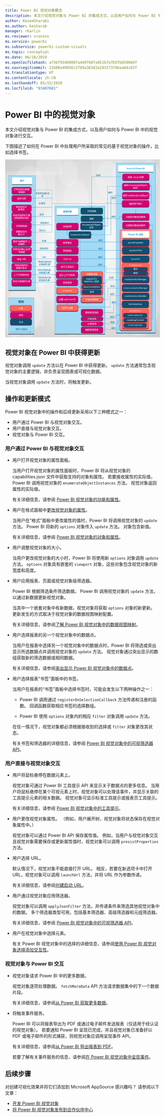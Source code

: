 ```yaml
---
title: Power BI 视觉对象概念
description: 本文介绍视觉对象与 Power BI 的集成方式，以及用户如何与 Power BI 中的视觉对象进行交互。
author: KesemSharabi
ms.author: kesharab
manager: rkarlin
ms.reviewer: sranins
ms.service: powerbi
ms.subservice: powerbi-custom-visuals
ms.topic: conceptual
ms.date: 06/18/2019
ms.openlocfilehash: af3bf93469887a449f60fa051b7e7b5fb85060df
ms.sourcegitcommit: 21b06e49056c2f69a363d3a19337374baa84c83f
ms.translationtype: HT
ms.contentlocale: zh-CN
ms.lasthandoff: 05/15/2020
ms.locfileid: "83407681"
---
```

# <a name="visuals-in-power-bi"></a>Power BI 中的视觉对象

本文介绍视觉对象与 Power BI 的集成方式，以及用户如何与 Power BI 中的视觉对象进行交互。 

下图描述了如何在 Power BI 中处理用户所采取的常见的基于视觉对象的操作，比如选择书签。

![Power BI 视觉对象操作示意图](media/power-bi-visuals-concept/visual-concept.svg)

## <a name="visuals-get-updates-from-power-bi"></a>视觉对象在 Power BI 中获得更新

视觉对象调用 `update` 方法以在 Power BI 中获得更新。 `update` 方法通常包含视觉对象的主要逻辑，并负责呈现图表或可视化数据。

当视觉对象调用 `update` 方法时，将触发更新。

## <a name="action-and-update-patterns"></a>操作和更新模式

Power BI 视觉对象中的操作和后续更新采用以下三种模式之一：

* 用户通过 Power BI 与视觉对象交互。
* 用户直接与视觉对象交互。
* 视觉对象与 Power BI 交互。

### <a name="user-interacts-with-a-visual-through-power-bi"></a>用户通过 Power BI 与视觉对象交互

* 用户打开视觉对象的属性面板。

    当用户打开视觉对象的属性面板时，Power BI 将从视觉对象的 capabilities.json 文件中获取支持的对象和属性。 若要接收属性的实际值，Power BI 调用视觉对象的 `enumerateObjectInstances` 方法。 视觉对象返回属性的实际值。

    有关详细信息，请参阅 [Power BI 视觉对象的功能和属性](capabilities.md)。

* 用户在格式面板中[更改视觉对象的属性](../../visuals/power-bi-visualization-customize-title-background-and-legend.md)。

    当用户在“格式”面板中更改属性的值时，Power BI 将调用视觉对象的 `update` 方法。 Power BI 将新的 `options` 对象传入 `update` 方法。 对象包含新值。

    有关详细信息，请参阅 [Power BI 视觉对象的对象和属性](objects-properties.md)。

* 用户调整视觉对象的大小。

    当用户更改视觉对象的大小时，Power BI 将使用新 `options` 对象调用 `update` 方法。 `options` 对象具有嵌套的 `viewport` 对象，这些对象包含视觉对象的新宽度和高度。

* 用户应用报表、页面或视觉对象级筛选器。

    Power BI 根据筛选条件筛选数据。 Power BI 调用视觉对象的 `update` 方法，以通过新数据更新视觉对象。

    当其中一个嵌套对象中有新数据，视觉对象将获取 `options` 对象的新更新。 更新发生的方式取决于视觉对象的数据视图映射配置。

    有关详细信息，请参阅[了解 Power BI 视觉对象中的数据视图映射](dataview-mappings.md)。

* 用户选择报表的另一个视觉对象中的数据点。

    当用户在报表中选择另一个视觉对象中的数据点时，Power BI 将筛选或突出显示所选数据点并调用视觉对象的 `update` 方法。 视觉对象通过突出显示的数组获取新的筛选数据或相同数据。

    有关详细信息，请参阅[突出显示 Power BI 视觉对象中的数据点](highlight.md)。

* 用户选择报表“书签”面板中的书签。

    当用户在报表的“书签”面板中选择书签时，可能会发生以下两种操作之一：

    * Power BI 调用通过 `registerOnSelectionCallback` 方法传递和注册的函数。 回调函数获取相应书签的选择数组。

    * Power BI 使用 `options` 对象内的相应 `filter` 对象调用 `update` 方法。

    在任一情况下，视觉对象都必须根据接收到的选择或 `filter` 对象更改其状态。

    有关书签和筛选器的详细信息，请参阅 [Power BI 视觉对象中的可视筛选器 API](filter-api.md)。

### <a name="user-interacts-with-the-visual-directly"></a>用户直接与视觉对象交互

* 用户将鼠标悬停在数据元素上。

    视觉对象可通过 Power BI 工具提示 API 来显示关于数据点的更多信息。 当用户将鼠标悬停在某个可视元素上时，视觉对象可以处理该事件，并显示关联的工具提示元素的相关数据。 视觉对象可显示标准工具提示或报表页工具提示。

    有关详细信息，请参阅 [Power BI 视觉对象中的工具提示](add-tooltips.md)。

* 用户更改视觉对象属性。 （例如，用户展开树，视觉对象将状态保存在视觉对象属性中。）

    视觉对象可以通过 Power BI API 保存属性值。 例如，当用户与视觉对象交互且视觉对象需要保存或更新属性值时，视觉对象可以调用 `presistProperties` 方法。

* 用户选择 URL。

    默认情况下，视觉对象不能直接打开 URL。 相反，若要在新选项卡中打开 URL，视觉对象可以调用 `launchUrl` 方法，并将 URL 作为参数传递。

    有关详细信息，请参阅[创建启动 URL](launch-url.md)。

* 用户通过视觉对象应用筛选器。

    视觉对象可以调用 `applyJsonFilter` 方法，并传递条件来筛选其他视觉对象中的数据。 多个筛选器类型可用，包括基本筛选器、高级筛选器和元组筛选器。

    有关详细信息，请参阅 [Power BI 视觉对象中的可视筛选器 API](filter-api.md)。

* 用户在视觉对象中选择元素。

    有关 Power BI 视觉对象中的选择的详细信息，请参阅[使用 Power BI 视觉对象选择添加交互性](selection-api.md)。

### <a name="visual-interacts-with-power-bi"></a>视觉对象与 Power BI 交互

* 视觉对象请求 Power BI 中的更多数据。

    视觉对象逐项处理数据。 `fetchMoreData` API 方法请求数据集中的下一个数据片段。

    有关详细信息，请参阅[从 Power BI 获取更多数据](fetch-more-data.md)。

* 将触发事件服务。

    Power BI 可以将报表导出为 PDF 或通过电子邮件发送报表（仅适用于经认证的视觉对象）。 若要通知 Power BI 呈现已完成，并且视觉对象已准备好以 PDF 或电子邮件的形式捕获，则视觉对象应调用呈现事件 API。

    有关详细信息，请参阅[从 Power BI 导出报表到 PDF](../../consumer/end-user-pdf.md)。

    若要了解有关事件服务的信息，请参阅[在 Power BI 视觉对象中呈现事件](event-service.md)。

## <a name="next-steps"></a>后续步骤

对创建可视化效果并将它们添加到 Microsoft AppSource 感兴趣吗？ 请参阅以下文章：

* [开发 Power BI 视觉对象](./custom-visual-develop-tutorial.md)
* [将 Power BI 视觉对象发布到合作伙伴中心](office-store.md)
